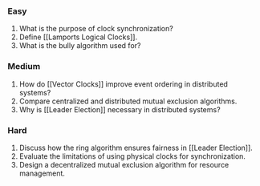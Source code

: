 ### Easy
1. What is the purpose of clock synchronization?
2. Define [[Lamports Logical Clocks]].
3. What is the bully algorithm used for?
### Medium
1. How do [[Vector Clocks]] improve event ordering in distributed systems?
2. Compare centralized and distributed mutual exclusion algorithms.
3. Why is [[Leader Election]] necessary in distributed systems?
### Hard
1. Discuss how the ring algorithm ensures fairness in [[Leader Election]].
2. Evaluate the limitations of using physical clocks for synchronization.
3. Design a decentralized mutual exclusion algorithm for resource management.